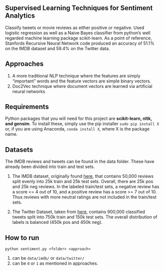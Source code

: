 ## Supervised Learning Techniques for Sentiment Analytics

[1]: http://ai.stanford.edu/~amaas/data/sentiment/
[2]: http://thinknook.com/twitter-sentiment-analysis-training-corpus-dataset-2012-09-22/

Classify tweets or movie reviews as either positive or negative. Used logistic regression as well as a Naive Bayes classifier from python’s well regarded machine learning package scikit-learn. As a point of
reference, Stanfords Recursive Neural Network code produced an accuracy of 51.1% on the IMDB dataset and 59.4% on the Twitter data.

## Approaches
1. A more traditional NLP technique where the features are simply “important” words and the feature vectors are simple binary vectors.
2. Doc2Vec technique where document vectors are learned via artificial neural networks

## Requirements
Python packages that you will need for this project are **scikit-learn, nltk, and gensim**. To install these, simply use the pip installer `sudo pip install X` or, if you are using Anaconda, `conda install X`, where X is the package name.


## Datasets
The IMDB reviews and tweets can be found in the data folder. These have already been divided
into train and test sets.

1. The IMDB dataset, originally found [here][1], that contains 50,000 reviews split evenly into 25k train and 25k test sets. Overall, there are 25k pos and 25k neg reviews. In the labeled train/test sets, a negative review has a score <= 4 out of 10, and a positive review has a score >= 7 out of 10. Thus reviews with more neutral ratings are not included in the train/test sets.

2. The Twitter Dataset, taken from [here][2], contains 900,000 classified tweets split into 750k train and 150k test sets. The overall distribution of labels is balanced (450k pos and 450k neg).

## How to run
`python sentiment.py <folder> <approach>`

1. <folder> can be `data/imdb/` or `data/twitter/` 
2. <approach> can be `0` or `1` as mentioned in approaches.
